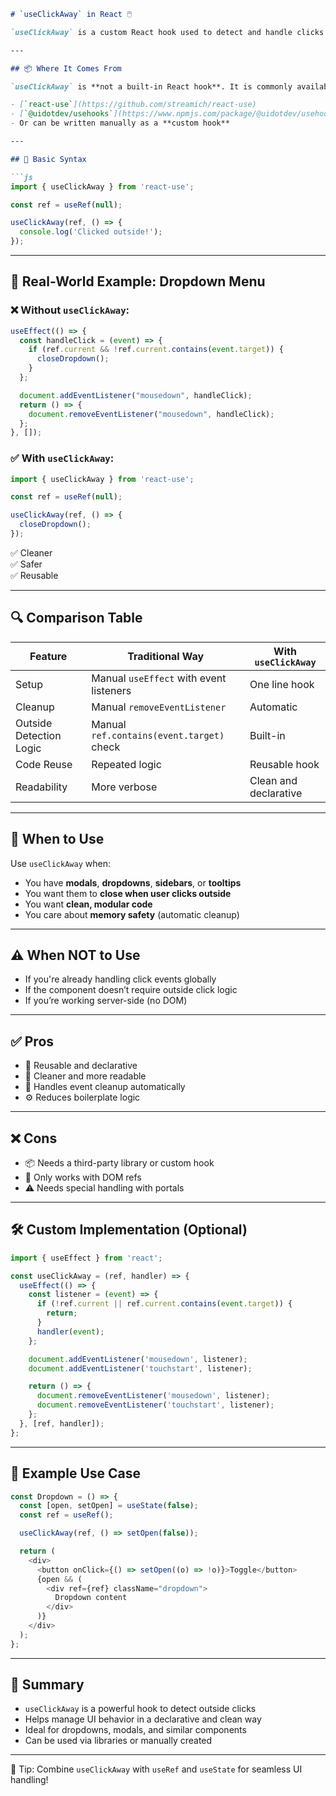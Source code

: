 
```md
# `useClickAway` in React 🖱️

`useClickAway` is a custom React hook used to detect and handle clicks **outside** a specified element. It is extremely useful for implementing behavior like closing dropdowns, modals, tooltips, sidebars, etc., when the user clicks outside of them.

---

## 📦 Where It Comes From

`useClickAway` is **not a built-in React hook**. It is commonly available from:

- [`react-use`](https://github.com/streamich/react-use)
- [`@uidotdev/usehooks`](https://www.npmjs.com/package/@uidotdev/usehooks)
- Or can be written manually as a **custom hook**

---

## 🧠 Basic Syntax

```js
import { useClickAway } from 'react-use';

const ref = useRef(null);

useClickAway(ref, () => {
  console.log('Clicked outside!');
});
```

---

## 📘 Real-World Example: Dropdown Menu

### ❌ Without `useClickAway`:

```js
useEffect(() => {
  const handleClick = (event) => {
    if (ref.current && !ref.current.contains(event.target)) {
      closeDropdown();
    }
  };

  document.addEventListener("mousedown", handleClick);
  return () => {
    document.removeEventListener("mousedown", handleClick);
  };
}, []);
```

### ✅ With `useClickAway`:

```js
import { useClickAway } from 'react-use';

const ref = useRef(null);

useClickAway(ref, () => {
  closeDropdown();
});
```

✅ Cleaner  
✅ Safer  
✅ Reusable

---

## 🔍 Comparison Table

| Feature                  | Traditional Way                            | With `useClickAway`        |
|--------------------------|---------------------------------------------|-----------------------------|
| Setup                    | Manual `useEffect` with event listeners     | One line hook               |
| Cleanup                  | Manual `removeEventListener`               | Automatic                   |
| Outside Detection Logic  | Manual `ref.contains(event.target)` check  | Built-in                    |
| Code Reuse               | Repeated logic                             | Reusable hook               |
| Readability              | More verbose                               | Clean and declarative       |

---

## 🎯 When to Use

Use `useClickAway` when:

- You have **modals**, **dropdowns**, **sidebars**, or **tooltips**
- You want them to **close when user clicks outside**
- You want **clean, modular code**
- You care about **memory safety** (automatic cleanup)

---

## ⚠️ When NOT to Use

- If you're already handling click events globally
- If the component doesn’t require outside click logic
- If you’re working server-side (no DOM)

---

## ✅ Pros

- 🔁 Reusable and declarative
- 🧼 Cleaner and more readable
- 🧠 Handles event cleanup automatically
- ⚙️ Reduces boilerplate logic

---

## ❌ Cons

- 📦 Needs a third-party library or custom hook
- 🧱 Only works with DOM refs
- ⚠️ Needs special handling with portals

---

## 🛠️ Custom Implementation (Optional)

```js
import { useEffect } from 'react';

const useClickAway = (ref, handler) => {
  useEffect(() => {
    const listener = (event) => {
      if (!ref.current || ref.current.contains(event.target)) {
        return;
      }
      handler(event);
    };

    document.addEventListener('mousedown', listener);
    document.addEventListener('touchstart', listener);

    return () => {
      document.removeEventListener('mousedown', listener);
      document.removeEventListener('touchstart', listener);
    };
  }, [ref, handler]);
};
```

---

## 🧪 Example Use Case

```js
const Dropdown = () => {
  const [open, setOpen] = useState(false);
  const ref = useRef();

  useClickAway(ref, () => setOpen(false));

  return (
    <div>
      <button onClick={() => setOpen((o) => !o)}>Toggle</button>
      {open && (
        <div ref={ref} className="dropdown">
          Dropdown content
        </div>
      )}
    </div>
  );
};
```

---

## 🧾 Summary

- `useClickAway` is a powerful hook to detect outside clicks
- Helps manage UI behavior in a declarative and clean way
- Ideal for dropdowns, modals, and similar components
- Can be used via libraries or manually created

---

🧠 Tip: Combine `useClickAway` with `useRef` and `useState` for seamless UI handling!

